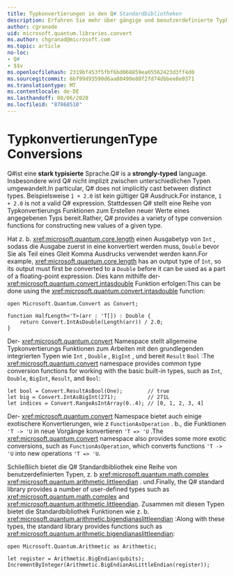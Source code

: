 ```yaml
---
title: Typkonvertierungen in den Q# Standardbibliotheken
description: Erfahren Sie mehr über gängige und benutzerdefinierte Typkonvertierungs Funktionen in den Q# Standardbibliotheken.
author: cgranade
uid: microsoft.quantum.libraries.convert
ms.author: chgranad@microsoft.com
ms.topic: article
no-loc:
- Q#
- $$v
ms.openlocfilehash: 2319bf453f5fbf6bd068859ea65562423d3ff4d0
ms.sourcegitcommit: 6bf99d93590d6aa80490e88f2fd74dbbee8e0371
ms.translationtype: MT
ms.contentlocale: de-DE
ms.lasthandoff: 08/06/2020
ms.locfileid: "87868510"
---
```

# <a name="type-conversions"></a><span data-ttu-id="44eec-103">Typkonvertierungen</span><span class="sxs-lookup"><span data-stu-id="44eec-103">Type Conversions</span></span> #

<span data-ttu-id="44eec-104">Q#ist eine **stark typisierte** Sprache.</span><span class="sxs-lookup"><span data-stu-id="44eec-104">Q# is a **strongly-typed** language.</span></span>
<span data-ttu-id="44eec-105">Insbesondere wird Q# nicht implizit zwischen unterschiedlichen Typen umgewandelt.</span><span class="sxs-lookup"><span data-stu-id="44eec-105">In particular, Q# does not implicitly cast between distinct types.</span></span> <span data-ttu-id="44eec-106">Beispielsweise `1 + 2.0` ist kein gültiger Q# Ausdruck.</span><span class="sxs-lookup"><span data-stu-id="44eec-106">For instance, `1 + 2.0` is not a valid Q# expression.</span></span>
<span data-ttu-id="44eec-107">Stattdessen Q# stellt eine Reihe von Typkonvertierungs Funktionen zum Erstellen neuer Werte eines angegebenen Typs bereit.</span><span class="sxs-lookup"><span data-stu-id="44eec-107">Rather, Q# provides a variety of type conversion functions for constructing new values of a given type.</span></span>

<span data-ttu-id="44eec-108">Hat z. b. <xref:microsoft.quantum.core.length> einen Ausgabetyp von `Int` , sodass die Ausgabe zuerst in eine konvertiert werden muss, `Double` bevor Sie als Teil eines Gleit Komma Ausdrucks verwendet werden kann.</span><span class="sxs-lookup"><span data-stu-id="44eec-108">For example, <xref:microsoft.quantum.core.length> has an output type of `Int`, so its output must first be converted to a `Double` before it can be used as a part of a floating-point expression.</span></span>
<span data-ttu-id="44eec-109">Dies kann mithilfe der- <xref:microsoft.quantum.convert.intasdouble> Funktion erfolgen:</span><span class="sxs-lookup"><span data-stu-id="44eec-109">This can be done using the <xref:microsoft.quantum.convert.intasdouble> function:</span></span>

```qsharp
open Microsoft.Quantum.Convert as Convert;

function HalfLength<'T>(arr : 'T[]) : Double {
    return Convert.IntAsDouble(Length(arr)) / 2.0;
}
```

<span data-ttu-id="44eec-110">Der- <xref:microsoft.quantum.convert> Namespace stellt allgemeine Typkonvertierungs Funktionen zum Arbeiten mit den grundlegenden integrierten Typen wie `Int` , `Double` , `BigInt` , und bereit `Result` `Bool` :</span><span class="sxs-lookup"><span data-stu-id="44eec-110">The <xref:microsoft.quantum.convert> namespace provides common type conversion functions for working with the basic built-in types, such as `Int`, `Double`, `BigInt`, `Result`, and `Bool`:</span></span>

```qsharp
let bool = Convert.ResultAsBool(One);        // true
let big = Convert.IntAsBigInt(271);          // 271L
let indices = Convert.RangeAsIntArray(0..4); // [0, 1, 2, 3, 4]
```

<span data-ttu-id="44eec-111">Der- <xref:microsoft.quantum.convert> Namespace bietet auch einige exotischere Konvertierungen, wie z `FunctionAsOperation` . b., die Funktionen `'T -> 'U` in neue Vorgänge konvertieren `'T => 'U` .</span><span class="sxs-lookup"><span data-stu-id="44eec-111">The <xref:microsoft.quantum.convert> namespace also provides some more exotic conversions, such as `FunctionAsOperation`, which converts functions `'T -> 'U` into new operations `'T => 'U`.</span></span>

<span data-ttu-id="44eec-112">Schließlich bietet die Q# Standardbibliothek eine Reihe von benutzerdefinierten Typen, z. b <xref:microsoft.quantum.math.complex> <xref:microsoft.quantum.arithmetic.littleendian> . und.</span><span class="sxs-lookup"><span data-stu-id="44eec-112">Finally, the Q# standard library provides a number of user-defined types such as <xref:microsoft.quantum.math.complex> and <xref:microsoft.quantum.arithmetic.littleendian>.</span></span>
<span data-ttu-id="44eec-113">Zusammen mit diesen Typen bietet die Standardbibliothek Funktionen wie z. b. <xref:microsoft.quantum.arithmetic.bigendianaslittleendian> :</span><span class="sxs-lookup"><span data-stu-id="44eec-113">Along with these types, the standard library provides functions such as <xref:microsoft.quantum.arithmetic.bigendianaslittleendian>:</span></span>

```Q#
open Microsoft.Quantum.Arithmetic as Arithmetic;

let register = Arithmetic.BigEndian(qubits);
IncrementByInteger(Arithmetic.BigEndianAsLittleEndian(register));
```
